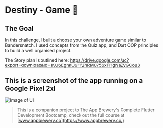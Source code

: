 # Destiny - Game 🤔

## The Goal

In this challenge, I built a choose your own adventure game similar to Bandersnatch. I used concepts from the Quiz app, and Dart OOP principles to build a well organised project.

The Story plan is outlined here: https://drive.google.com/uc?export=download&id=1KU6EghkO9Hf2hRM0756xFHgNaZyGCou3

## This is a screenshot of the app running on a Google Pixel 2xl
![Image of UI](https://user-images.githubusercontent.com/57054770/85350612-8fae0d80-b4cf-11ea-8bd8-d9e2664e6dda.png)

>This is a companion project to The App Brewery's Complete Flutter Development Bootcamp, check out the full course at [www.appbrewery.co](https://www.appbrewery.co/)
